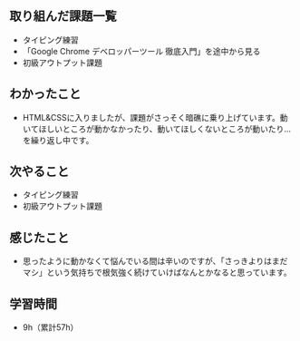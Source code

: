 ## 取り組んだ課題一覧
- タイピング練習
- 「Google Chrome デベロッパーツール 徹底入門」を途中から見る
- 初級アウトプット課題
## わかったこと
- HTML&CSSに入りましたが、課題がさっそく暗礁に乗り上げています。動いてほしいところが動かなかったり、動いてほしくないところが動いたり…を繰り返し中です。
## 次やること
- タイピング練習
- 初級アウトプット課題
## 感じたこと
- 思ったように動かなくて悩んでいる間は辛いのですが、「さっきよりはまだマシ」という気持ちで根気強く続けていけばなんとかなると思っています。
## 学習時間
- 9h（累計57h）
